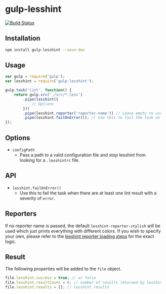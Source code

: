 # gulp-lesshint
[![Build Status](https://travis-ci.org/lesshint/gulp-lesshint.svg?branch=master)](https://travis-ci.org/lesshint/gulp-lesshint)

## Installation
```bash
npm install gulp-lesshint --save-dev
```

## Usage
```js
var gulp = require('gulp');
var lesshint = require('gulp-lesshint');

gulp.task('lint', function() {
    return gulp.src('./src/*.less')
        .pipe(lesshint({
            // Options
        }))
        .pipe(lesshint.reporter('reporter-name')) // Leave empty to use the default, "stylish"
        .pipe(lesshint.failOnError()); // Use this to fail the task on lint errors
});
```

## Options
* `configPath`
    * Pass a path to a valid configuration file and stop lesshint from looking for a `.lesshintrc` file.

## API
* `lesshint.failOnError()`
    * Use this to fail the task when there are at least one lint result with a severity of `error`.

## Reporters
If no reporter name is passed, the default `lesshint-reporter-stylish` will be used which just prints everything with different colors.
If you wish to specify your own, please refer to the [lesshint reporter loading steps](https://github.com/lesshint/lesshint#the-reporter-loading-steps)
for the exact logic.

## Result
The following properties will be added to the `file` object.

```js
file.lesshint.success = true; // or false
file.lesshint.resultCount = 0; // number of results returned by lesshint
file.lesshint.results = []; // lesshint results
```
